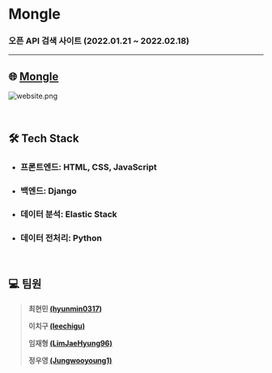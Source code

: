 # Mongle

### 오픈 API 검색 사이트 (2022.01.21 ~ 2022.02.18)

---

## :globe_with_meridians: [Mongle](http://15.165.211.109:8000/)

![website.png](https://github.com/hyunmin0317/Project-Backend/blob/master/static/website.png?raw=true)

<br>

## :hammer_and_wrench: Tech Stack

* ### 프론트엔드: HTML, CSS, JavaScript

* ### 백엔드: Django

* ### 데이터 분석: Elastic Stack

* ### 데이터 전처리: Python

<br>

## :computer: 팀원

> **최현민 [(hyunmin0317)](https://github.com/hyunmin0317)**
>
> **이치구 [(leechigu)](https://github.com/leechigu)** 
>
> **임재형 [(LimJaeHyung96)](https://github.com/LimJaeHyung96)**
>
> **정우영 [(Jungwooyoung1)](https://github.com/Jungwooyoung1)**